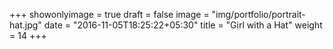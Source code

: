 +++
showonlyimage = true
draft = false
image = "img/portfolio/portrait-hat.jpg"
date = "2016-11-05T18:25:22+05:30"
title = "Girl with a Hat"
weight = 14
+++
